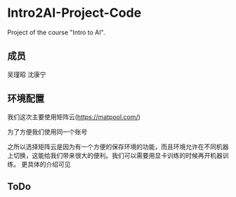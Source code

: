 # Intro2AI-Project-Code
Project of the course "Intro to AI".



## 成员

吴瑾昭 沈康宁

## 环境配置

我们这次主要使用矩阵云(https://matpool.com/)

为了方便我们使用同一个账号



之所以选择矩阵云是因为有一个方便的保存环境的功能，而且环境允许在不同机器上切换，这能给我们带来很大的便利。我们可以需要用显卡训练的时候再开机器训练。 更具体的介绍可见





## ToDo


